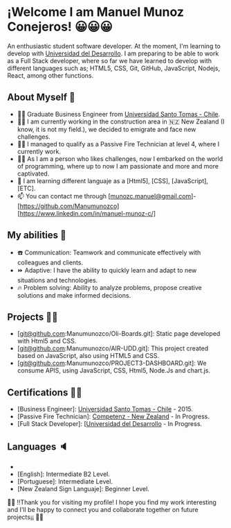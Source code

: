# ¡Welcome I am Manuel Munoz Conejeros! 😀😀😀

An enthusiastic student software developer. At the moment, I'm learning to develop with [Universidad del Desarrollo](https://github.com/UDDBootcamp). I am preparing to be able to work as a Full Stack developer, where so far we have learned to develop with different languages such as; HTML5, CSS, Git, GitHub, JavaScript, Nodejs, React, among other functions.

## About Myself 💪

- 👨‍🎓 Graduate Business Engineer from [Universidad Santo Tomas - Chile](https://www.santotomas.cl/).
- 👷‍♂️ I am currently working in the construction area in 🇳🇿 New Zealand (I know, it is not my field.), we decided to emigrate and face new challenges.
- 👨‍🎓 I managed to qualify as a Passive Fire Technician at level 4, where I currently work.
- 👨‍🎓 As I am a person who likes challenges, now I embarked on the world of programming, where up to now I am passionate and more and more captivated.
- 🌱 I am learning different languaje as a [Html5], [CSS], [JavaScript], [ETC].
- 📫 You can contact me through [munozc.manuel@gmail.com]- [https://github.com/Manumunozco] [https://www.linkedin.com/in/manuel-munoz-c/]

## My abilities 🧠

- ☎️ Communication: Teamwork and communicate effectively with colleagues and clients.
- ⏩ Adaptive: I have the ability to quickly learn and adapt to new situations and technologies.
- 🔥 Problem solving: Ability to analyze problems, propose creative solutions and make informed decisions.

## Projects 👨‍💼

- [git@github.com:Manumunozco/Oli-Boards.git]: Static page developed with Html5 and CSS.
- [git@github.com:Manumunozco/AIR-UDD.git]: This project created based on JavaScript, also using HTML5 and CSS.
- [git@github.com:Manumunozco/PROJECT3-DASHBOARD.git]: We consume APIS, using JavaScript, CSS, Html5, Node.Js and chart.js.


## Certifications 🧑‍🎓

- [Business Engineer]: [Universidad Santo Tomas - Chile](https://www.santotomas.cl/) - 2015.
- [Passive Fire Technician]: [Competenz - New Zealand](https://www.competenz.org.nz/) - In Progress.
- [Full Stack Developer]: [[Universidad del Desarrollo](https://github.com/UDDBootcamp) - In Progress.


## Languages 🔈

- [Spanish]: Native.
- [English]: Intermediate B2 Level.
- [Portuguese]: Intermediate Level.
- [New Zealand Sign Languaje]: Beginner Level.

🥳🥳 !!Thank you for visiting my profile! I hope you find my work interesting and I'll be happy to connect you and collaborate together on future projects¡¡ 🥳🥳
